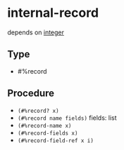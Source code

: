 # internal-record

depends on [integer](integer)

## Type

+ #%record

## Procedure

+ `(#%record? x)`
+ `(#%record name fields)` fields: list
+ `(#%record-name x)`
+ `(#%record-fields x)`
+ `(#%record-field-ref x i)`